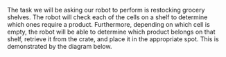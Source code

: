 The task we will be asking our robot to perform is restocking grocery shelves. The robot will check each of the cells on a shelf to determine which ones require a product. Furthermore, depending on which cell is empty, the robot will be able to determine which product belongs on that shelf, retrieve it from the crate, and place it in the appropriate spot. This is demonstrated by the diagram below.
